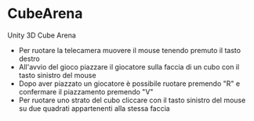 # CubeArena
Unity 3D Cube Arena

- Per ruotare la telecamera muovere il mouse tenendo premuto il tasto destro
- All'avvio del gioco piazzare il giocatore sulla faccia di un cubo con il tasto sinistro del mouse
- Dopo aver piazzato un giocatore è possibile ruotare premendo "R" e confermare il piazzamento premendo "V"
- Per ruotare uno strato del cubo cliccare con il tasto sinistro del mouse su due quadrati appartenenti alla stessa faccia
